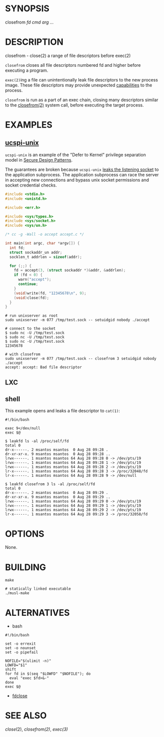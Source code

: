 # SYNOPSIS

closefrom *fd* *cmd* *arg* *...*

# DESCRIPTION

closefrom - close(2) a range of file descriptors before exec(2)

`closefrom` closes all file descriptors numbered fd and higher before
executing a program.

`exec(2)`ing a file can unintentionally leak file descriptors to
the new process image. These file descriptors may provide unexpected
[capabilities](https://www.freebsd.org/cgi/man.cgi?capsicum(4)) to
the process.

`closefrom` is run as a part of an exec chain, closing many descriptors
similar to the [closefrom(2)](https://man.openbsd.org/closefrom) system
call, before executing the target process.

# EXAMPLES

## [ucspi-unix](https://github.com/bruceg/ucspi-unix)

  `ucspi-unix` is an example of the "Defer to Kernel"
  privilege separation model in [Secure Design
  Patterns](https://resources.sei.cmu.edu/asset_files/TechnicalReport/2009_005_001_15110.pdf).

  The guarantees are broken because `ucspi-unix` [leaks the listening
  socket](https://github.com/bruceg/ucspi-unix/pull/2) to the application
  subprocess. The application subprocess can race the server in accepting
  new connections and bypass unix socket permissions and socket credential
  checks.

~~~ C
#include <stdio.h>
#include <unistd.h>

#include <err.h>

#include <sys/types.h>
#include <sys/socket.h>
#include <sys/un.h>

/* cc -g -Wall -o accept accept.c */

int main(int argc, char *argv[]) {
  int fd;
  struct sockaddr_un addr;
  socklen_t addrlen = sizeof(addr);

  for (;;) {
    fd = accept(3, (struct sockaddr *)&addr, &addrlen);
    if (fd < 0) {
      warn("accept");
      continue;
    }
    (void)write(fd, "12345678\n", 9);
    (void)close(fd);
  }
}
~~~

~~~
# run unixserver as root
sudo unixserver -m 077 /tmp/test.sock -- setuidgid nobody ./accept

# connect to the socket
$ sudo nc -U /tmp/test.sock
$ sudo nc -U /tmp/test.sock
$ sudo nc -U /tmp/test.sock
12345678

# with closefrom
sudo unixserver -m 077 /tmp/test.sock -- closefrom 3 setuidgid nobody ./accept
accept: accept: Bad file descriptor
~~~

## LXC

## shell

This example opens and leaks a file descriptor to `cat(1)`:

~~~ shell
#!/bin/bash

exec 9</dev/null
exec $@
~~~

~~~
$ leakfd ls -al /proc/self/fd
total 0
dr-x------. 2 msantos msantos  0 Aug 28 09:28 .
dr-xr-xr-x. 9 msantos msantos  0 Aug 28 09:28 ..
lrwx------. 1 msantos msantos 64 Aug 28 09:28 0 -> /dev/pts/19
lrwx------. 1 msantos msantos 64 Aug 28 09:28 1 -> /dev/pts/19
lrwx------. 1 msantos msantos 64 Aug 28 09:28 2 -> /dev/pts/19
lr-x------. 1 msantos msantos 64 Aug 28 09:28 3 -> /proc/32048/fd
lr-x------. 1 msantos msantos 64 Aug 28 09:28 9 -> /dev/null

$ leakfd closefrom 3 ls -al /proc/self/fd
total 0
dr-x------. 2 msantos msantos  0 Aug 28 09:29 .
dr-xr-xr-x. 9 msantos msantos  0 Aug 28 09:29 ..
lrwx------. 1 msantos msantos 64 Aug 28 09:29 0 -> /dev/pts/19
lrwx------. 1 msantos msantos 64 Aug 28 09:29 1 -> /dev/pts/19
lrwx------. 1 msantos msantos 64 Aug 28 09:29 2 -> /dev/pts/19
lr-x------. 1 msantos msantos 64 Aug 28 09:29 3 -> /proc/32058/fd
~~~

# OPTIONS

None.

# BUILDING

    make

    # statically linked executable
    ./musl-make

# ALTERNATIVES

* bash

~~~ shell
#!/bin/bash

set -o errexit
set -o nounset
set -o pipefail

NOFILE="$(ulimit -n)"
LOWFD="$1"
shift
for fd in $(seq "$LOWFD" "$NOFILE"); do
  eval "exec $fd>&-"
done
exec $@
~~~

* [fdclose](http://skarnet.org./software/execline/fdclose.html)

# SEE ALSO

_close_(2), _closefrom(2)_, _exec(3)_
